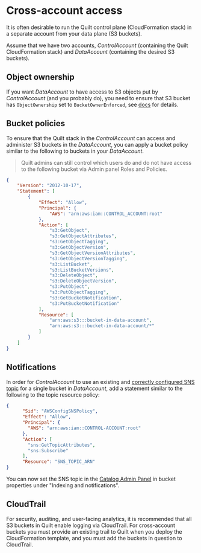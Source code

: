 <!-- markdownlint-disable -->
# Cross-account access

It is often desirable to run the Quilt control plane (CloudFormation stack)
in a separate account from your data plane (S3 buckets).

Assume that we have two accounts, *ControlAccount* (containing the Quilt
CloudFormation stack) and *DataAccount* (containing the desired S3 buckets).

## Object ownership

If you want *DataAccount* to have access to S3 objects put by *ControlAccount*
(and you probably do), you need to ensure that S3 bucket has `ObjectOwnership`
set to `BucketOwnerEnforced`, see
[docs](https://docs.aws.amazon.com/AmazonS3/latest/userguide/about-object-ownership.html)
for details.

## Bucket policies

To ensure that the Quilt stack in the *ControlAccount* can access and administer 
S3 buckets in the *DataAccount*, you can apply a bucket policy similar to the
following to buckets in your *DataAccount*.

> Quilt admins can still control which users do and do not have access to the 
> following bucket via Admin panel Roles and Policies.

```json
{
    "Version": "2012-10-17",
    "Statement": [
        {
            "Effect": "Allow",
            "Principal": {
                "AWS": "arn:aws:iam::CONTROL_ACCOUNT:root"
            },
            "Action": [
                "s3:GetObject",
                "s3:GetObjectAttributes",
                "s3:GetObjectTagging",
                "s3:GetObjectVersion",
                "s3:GetObjectVersionAttributes",
                "s3:GetObjectVersionTagging",
                "s3:ListBucket",
                "s3:ListBucketVersions",
                "s3:DeleteObject",
                "s3:DeleteObjectVersion",
                "s3:PutObject",
                "s3:PutObjectTagging",
                "s3:GetBucketNotification",
                "s3:PutBucketNotification"
            ],
            "Resource": [
                "arn:aws:s3:::bucket-in-data-account",
                "arn:aws:s3:::bucket-in-data-account/*"
            ]
        }
    ]
}
```

## Notifications

In order for *ControlAccount* to use an existing and
[correctly configured SNS topic](EventBridge.md#the-workarounds)
for a single bucket in *DataAccount*, add a statement similar to the following
to the topic resource policy:

```json
{
      "Sid": "AWSConfigSNSPolicy",
      "Effect": "Allow",
      "Principal": {
        "AWS": "arn:aws:iam::CONTROL-ACCOUNT:root"
      },
      "Action": [
        "sns:GetTopicAttributes",
        "sns:Subscribe"
      ],
      "Resource": "SNS_TOPIC_ARN"
}
```

You can now set the SNS topic in the [Catalog Admin Panel](catalog/Admin.md) in bucket
properties under "Indexing and notifications".

## CloudTrail

For security, auditing, and user-facing analytics, it is recommended that all
S3 buckets in Quilt enable logging via CloudTrail. For cross-account buckets
you must provide an existing trail to Quilt when you deploy the CloudFormation
template, and you must add the buckets in question to CloudTrail.

